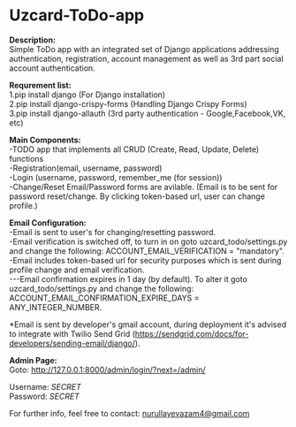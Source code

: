 # Uzcard-ToDo-app
<strong>Description:</strong></br>
Simple ToDo app with an integrated set of Django applications addressing authentication, registration, account management as well as 3rd part social account authentication.

<strong>Requrement list:</strong></br>
1.pip install django (For Django installation) </br>
2.pip install django-crispy-forms (Handling Django Crispy Forms) </br>
3.pip install django-allauth (3rd party authentication - Google,Facebook,VK, etc)</br>


<strong>Main Components:</strong></br>
-TODO app that implements all CRUD (Create, Read, Update, Delete) functions</br>
-Registration(email, username, password)</br>
-Login (username, password, remember_me (for session))</br>
-Change/Reset Email/Password forms are avilable. (Email is to be sent for password reset/change. By clicking token-based url, user can change profile.)</br>


<strong>Email Configuration:</strong></br>
-Email is sent to user's for changing/resetting password.</br>
-Email verification is switched off, to turn in on goto uzcard_todo/settings.py and change the following: ACCOUNT_EMAIL_VERIFICATION = "mandatory".</br>
-Email includes token-based url for security purposes which is sent during profile change and email verification.</br>
---Email confirmation expires in 1 day (by default). To alter it goto uzcard_todo/settings.py and change the following: ACCOUNT_EMAIL_CONFIRMATION_EXPIRE_DAYS = ANY_INTEGER_NUMBER.</br>

*Email is sent by developer's gmail account, during deployment it's advised to integrate with Twilio Send Grid (https://sendgrid.com/docs/for-developers/sending-email/django/). </br>


<strong>Admin Page:</strong></br>
Goto: http://127.0.0.1:8000/admin/login/?next=/admin/</br>

Username: <em>SECRET</em> </br>
Password: <em>SECRET</em>

For further info, feel free to contact: nurullayevazam4@gmail.com
